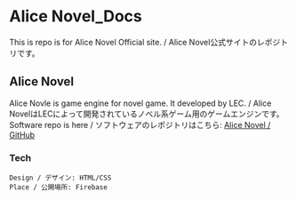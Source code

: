 # Alice Novel_Docs
This is repo is for Alice Novel Official site. / Alice Novel公式サイトのレポジトリです。<br />

## Alice Novel
Alice Novle is game engine for novel game. It developed by LEC. / Alice NovelはLECによって開発されているノベル系ゲーム用のゲームエンジンです。<br />
Software repo is here / ソフトウェアのレポジトリはこちら: [Alice Novel / GitHub](https://github.com/Lemon73-Computing/Alice_Novel)<br />

### Tech
```
Design / デザイン: HTML/CSS
Place / 公開場所: Firebase
```
